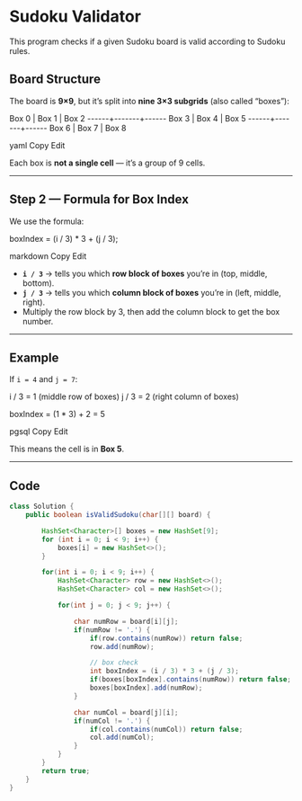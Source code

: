 # Sudoku Validator

This program checks if a given Sudoku board is valid according to Sudoku rules.

## Board Structure

The board is **9×9**, but it’s split into **nine 3×3 subgrids** (also called “boxes”):

Box 0 | Box 1 | Box 2
------+-------+------
Box 3 | Box 4 | Box 5
------+-------+------
Box 6 | Box 7 | Box 8

yaml
Copy
Edit

Each box is **not a single cell** — it’s a group of 9 cells.

---

## Step 2 — Formula for Box Index

We use the formula:

boxIndex = (i / 3) * 3 + (j / 3);

markdown
Copy
Edit

- **`i / 3`** → tells you which **row block of boxes** you’re in (top, middle, bottom).  
- **`j / 3`** → tells you which **column block of boxes** you’re in (left, middle, right).  
- Multiply the row block by 3, then add the column block to get the box number.

---

## Example

If `i = 4` and `j = 7`:

i / 3 = 1 (middle row of boxes)
j / 3 = 2 (right column of boxes)

boxIndex = (1 * 3) + 2 = 5

pgsql
Copy
Edit

This means the cell is in **Box 5**.

---

## Code

```java
class Solution {
    public boolean isValidSudoku(char[][] board) {

        HashSet<Character>[] boxes = new HashSet[9];
        for (int i = 0; i < 9; i++) {
            boxes[i] = new HashSet<>();
        }

        for(int i = 0; i < 9; i++) {
            HashSet<Character> row = new HashSet<>();
            HashSet<Character> col = new HashSet<>();

            for(int j = 0; j < 9; j++) {

                char numRow = board[i][j];
                if(numRow != '.') {
                    if(row.contains(numRow)) return false;
                    row.add(numRow);

                    // box check
                    int boxIndex = (i / 3) * 3 + (j / 3);
                    if(boxes[boxIndex].contains(numRow)) return false;
                    boxes[boxIndex].add(numRow);
                }

                char numCol = board[j][i];
                if(numCol != '.') {
                    if(col.contains(numCol)) return false;
                    col.add(numCol);
                }
            }
        }
        return true;
    }
}
